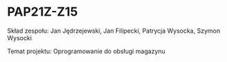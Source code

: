 # PAP21Z-Z15

Skład zespołu: Jan Jędrzejewski, Jan Filipecki, Patrycja Wysocka, Szymon Wysocki

Temat projektu: Oprogramowanie do obsługi magazynu
